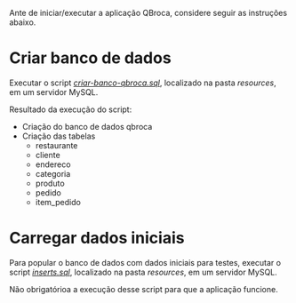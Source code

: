 Ante de iniciar/executar a aplicação QBroca, considere seguir as instruções abaixo.

# Criar banco de dados

Executar o script _[criar-banco-qbroca.sql](./src/main/resources/criar-banco-qbroca.sql)_, localizado na pasta _resources_, em um servidor MySQL.

Resultado da execução do script:
* Criação do banco de dados qbroca
* Criação das tabelas 
  * restaurante
  * cliente
  * endereco
  * categoria
  * produto
  * pedido
  * item_pedido

# Carregar dados iniciais

Para popular o banco de dados com dados iniciais para testes, executar o script _[inserts.sql](./src/main/resources/inserts.sql)_, localizado na pasta _resources_, em um servidor MySQL.

Não obrigatórioa a execução desse script para que a aplicação funcione.